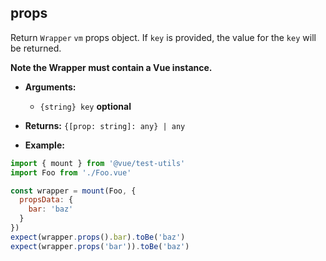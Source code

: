 ## props

Return `Wrapper` `vm` props object. If `key` is provided, the value for the `key` will be returned.

**Note the Wrapper must contain a Vue instance.**

- **Arguments:**

  - `{string} key` **optional**

- **Returns:** `{[prop: string]: any} | any`

- **Example:**

```js
import { mount } from '@vue/test-utils'
import Foo from './Foo.vue'

const wrapper = mount(Foo, {
  propsData: {
    bar: 'baz'
  }
})
expect(wrapper.props().bar).toBe('baz')
expect(wrapper.props('bar')).toBe('baz')
```
